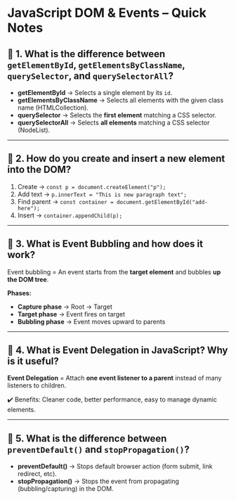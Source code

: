 # JavaScript DOM & Events – Quick Notes

## 📌 1. What is the difference between `getElementById`, `getElementsByClassName`, `querySelector`, and `querySelectorAll`?

- **getElementById** → Selects a single element by its `id`.
- **getElementsByClassName** → Selects all elements with the given class name (HTMLCollection).
- **querySelector** → Selects the **first element** matching a CSS selector.
- **querySelectorAll** → Selects **all elements** matching a CSS selector (NodeList).

---

## 📌 2. How do you create and insert a new element into the DOM?

1. Create → `const p = document.createElement("p");`
2. Add text → `p.innerText = "This is new paragraph text";`
3. Find parent → `const container = document.getElementById("add-here");`
4. Insert → `container.appendChild(p);`

---

## 📌 3. What is Event Bubbling and how does it work?

Event bubbling = An event starts from the **target element** and bubbles **up the DOM tree**.

**Phases:**

- **Capture phase** → Root → Target
- **Target phase** → Event fires on target
- **Bubbling phase** → Event moves upward to parents

---

## 📌 4. What is Event Delegation in JavaScript? Why is it useful?

**Event Delegation** = Attach **one event listener to a parent** instead of many listeners to children.

✔️ Benefits: Cleaner code, better performance, easy to manage dynamic elements.

---

## 📌 5. What is the difference between `preventDefault()` and `stopPropagation()`?

- **preventDefault()** → Stops default browser action (form submit, link redirect, etc).
- **stopPropagation()** → Stops the event from propagating (bubbling/capturing) in the DOM.
